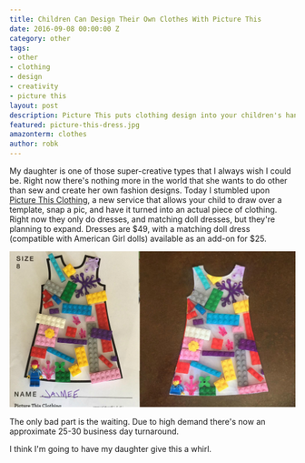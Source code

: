 ```yaml
---
title: Children Can Design Their Own Clothes With Picture This
date: 2016-09-08 00:00:00 Z
category: other
tags:
- other
- clothing
- design
- creativity
- picture this
layout: post
description: Picture This puts clothing design into your children's hands.
featured: picture-this-dress.jpg
amazonterm: clothes
author: robk
---
```


My daughter is one of those super-creative types that I always wish I could be. Right now there's nothing more in the world that she wants to do other than sew and create her own fashion designs. Today I stumbled upon [Picture This Clothing](https://picturethisclothing.com/#templates), a new service that allows your child to draw over a template, snap a pic, and have it turned into an actual piece of clothing. Right now they only do dresses, and matching doll dresses, but they're planning to expand. Dresses are $49, with a matching doll dress (compatible with American Girl dolls) available as an add-on for $25.

![Lego Dress Example](/images/picturethis/legodress.jpg)

The only bad part is the waiting. Due to high demand there's now an approximate 25-30 business day turnaround.

I think I'm going to have my daughter give this a whirl.
